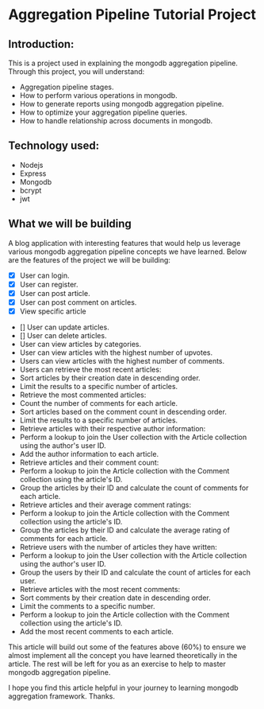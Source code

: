 # Aggregation Pipeline Tutorial Project

## Introduction:
This is a project used in explaining the mongodb aggregation pipeline. Through this project, you will understand:
 - Aggregation pipeline stages.
 - How to perform various operations in mongodb.
 - How to generate reports using mongodb aggregation pipeline.
 - How to optimize your aggregation pipeline queries.
 - How to handle relationship across documents in mongodb.

## Technology used:
 - Nodejs 
 - Express
 - Mongodb
 - bcrypt 
 - jwt

## What we will be building
A blog application with interesting features that would help us leverage various mongodb aggregation pipeline concepts we have learned. Below are the features of the project we will be building:
  - [x] User can login.
  - [x] User can register.
  - [x] User can post article.
  - [x] User can post comment on articles.
  - [x] View specific article
  - []  User can update articles.
  - [] User can delete articles.
  - User can view articles by categories.
  - User can view articles with the highest number of upvotes.
  - Users can view articles with the highest number of comments.
  - Users can retrieve the most recent articles:
  - Sort articles by their creation date in descending order.
  - Limit the results to a specific number of articles.
  - Retrieve the most commented articles:
  - Count the number of comments for each article.
  - Sort articles based on the comment count in descending order.
  - Limit the results to a specific number of articles.
  - Retrieve articles with their respective author information:
  - Perform a lookup to join the User collection with the Article collection using the author's user ID.
  - Add the author information to each article.
  - Retrieve articles and their comment count:
  - Perform a lookup to join the Article collection with the Comment collection using the article's ID.
  - Group the articles by their ID and calculate the count of comments for each article.
  - Retrieve articles and their average comment ratings:
  - Perform a lookup to join the Article collection with the Comment collection using the article's ID.
  - Group the articles by their ID and calculate the average rating of comments for each article.
  - Retrieve users with the number of articles they have written:
  - Perform a lookup to join the User collection with the Article collection using the author's user ID.
  - Group the users by their ID and calculate the count of articles for each user.
  - Retrieve articles with the most recent comments:
  - Sort comments by their creation date in descending order.
  - Limit the comments to a specific number.
  - Perform a lookup to join the Article collection with the Comment collection using the article's ID.
  - Add the most recent comments to each article.

This article will build out some of the features above (60%) to ensure we almost implement all the concept you have learned theoretically in the article. The rest will be left for you as an exercise to help to master mongodb aggregation pipeline.

I hope you find this article helpful in your journey to learning mongodb aggregation framework.
Thanks.